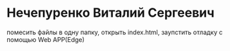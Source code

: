 # Нечепуренко Виталий Сергеевич
помесить файлы в одну папку, открыть index.html, заупстить отладку с помощью Web APP(Edge)
